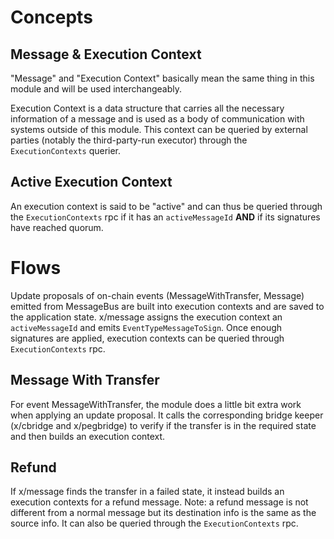 <!--
order: 1
-->

# Concepts

## Message & Execution Context

"Message" and "Execution Context" basically mean the same thing in this module and will be used interchangeably.

Execution Context is a data structure that carries all the necessary information of a message and is used as a body of communication with systems outside of this module. This context can be queried by external parties (notably the third-party-run executor) through the `ExecutionContexts` querier.

## Active Execution Context

An execution context is said to be "active" and can thus be queried through the `ExecutionContexts` rpc if it has an `activeMessageId` **AND** if its signatures have reached quorum.

# Flows

Update proposals of on-chain events (MessageWithTransfer, Message) emitted from MessageBus are built into execution contexts and are saved to the application state. x/message assigns the execution context an `activeMessageId` and emits `EventTypeMessageToSign`. Once enough signatures are applied, execution contexts can be queried through `ExecutionContexts` rpc.

## Message With Transfer

For event MessageWithTransfer, the module does a little bit extra work when applying an update proposal. It calls the corresponding bridge keeper (x/cbridge and x/pegbridge) to verify if the transfer is in the required state and then builds an execution context.

## Refund

If x/message finds the transfer in a failed state, it instead builds an execution contexts for a refund message. Note: a refund message is not different from a normal message but its destination info is the same as the source info. It can also be queried through the `ExecutionContexts` rpc.
